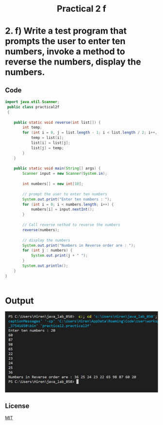 <h1 align="center" style="margin-top: 0px;">
Practical 2 f 
</h1>

#	2.		f) Write a test program that prompts the user to enter ten numbers, invoke a  method to reverse the numbers, display the numbers. 	

## Code 

```java
import java.util.Scanner;
 public class practical2f
 {
 
    public static void reverse(int list[]) {
        int temp;
        for (int i = 0, j = list.length - 1; i < list.length / 2; i++, j--) {
            temp = list[i];
            list[i] = list[j];
            list[j] = temp;
        }
    }
 
    public static void main(String[] args) {
        Scanner input = new Scanner(System.in);
 
        int numbers[] = new int[10];
 
        // prompt the user to enter ten numbers
        System.out.print("Enter ten numbers : ");
        for (int i = 0; i < numbers.length; i++) {
            numbers[i] = input.nextInt();
        }
 
        // Call reverse nethod to reverse the numbers
        reverse(numbers);
 
        // display the numbers
        System.out.print("Numbers in Reverse order are : ");
        for (int j : numbers) {
            System.out.print(j + " ");
        }
        System.out.println();
    }
}
 

```

# Output

![p1a](/output/practical2/output2f.png)

## License
[MIT](https://hiren14.github.io/java_lab_050/LICENSE)